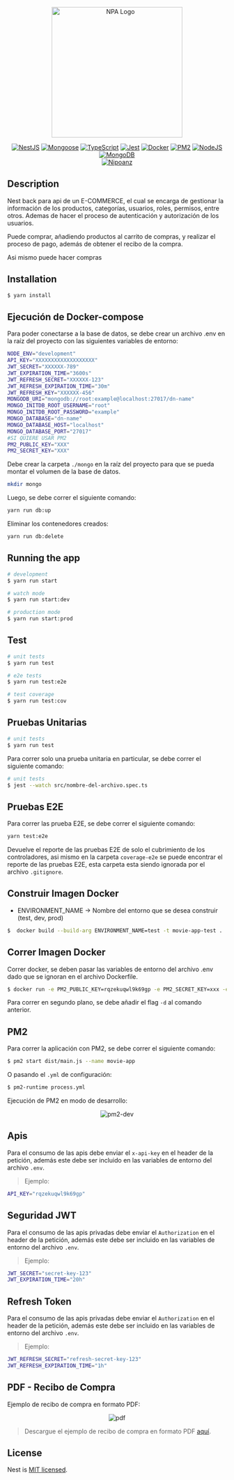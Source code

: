 <p align="center">
  <a href="http://nipoanz.com/" target="blank"><img src="./public/logo.png" width="300" alt="NPA Logo" /></a>
</p>

<!-- Alinear -->
<p align="center">
  <a href="https://www.npmjs.com/package/@nestjs/core" target="_blank"><img src="https://img.shields.io/badge/NestJS-v7.6.15-red" alt="NestJS" /></a>
  <a href="https://www.npmjs.com/package/mongoose" target="_blank"><img src="https://img.shields.io/badge/Mongoose-v5.10.17-blue" alt="Mongoose" /></a>
  <a href="https://www.npmjs.com/package/mongoose" target="_blank"><img src="https://img.shields.io/badge/TypeScript-v4.0.3-blue" alt="TypeScript" /></a>
  <a href="https://www.npmjs.com/package/mongoose" target="_blank"><img src="https://img.shields.io/badge/Jest-v26.6.3-blue" alt="Jest" /></a>
  <a href="https://www.npmjs.com/package/mongoose" target="_blank"><img src="https://img.shields.io/badge/Docker-v20.10.2-blue" alt="Docker" /></a>
  <a href="https://www.npmjs.com/package/mongoose" target="_blank"><img src="https://img.shields.io/badge/PM2-v4.5.6-blue" alt="PM2" /></a>
  <a href="https://www.npmjs.com/package/mongoose" target="_blank"><img src="https://img.shields.io/badge/NodeJS-v14.15.4-blue" alt="NodeJS" /></a>
  <a href="https://www.npmjs.com/package/mongoose" target="_blank"><img src="https://img.shields.io/badge/MongoDB-v4.4.3-blue" alt="MongoDB" /></a>
  <br>
<a href="https://www.nipoanz.com" target="_blank"><img src="https://img.shields.io/website?url=https%3A%2F%2Fnipoanz.com&up_message=NPA&up_color=white&down_color=red&labelColor=%2333aa9a&color=%23335566" alt="Nipoanz" /></a>
</p>
 



## Description

Nest back para api de un E-COMMERCE, el cual se encarga de gestionar la información de los productos, categorías, usuarios, roles, permisos, entre otros. Ademas de hacer el proceso de autenticación y autorización de los usuarios.

Puede comprar, añadiendo productos al carrito de compras, y realizar el proceso de pago, además de obtener el recibo de la compra.

Asi mismo puede hacer compras

## Installation

```bash
$ yarn install
```

## Ejecución de Docker-compose

Para poder conectarse a la base de datos, se debe crear un archivo .env en la raíz del proyecto con las siguientes variables de entorno:

```bash
NODE_ENV="development"
API_KEY="XXXXXXXXXXXXXXXXXXX"
JWT_SECRET="XXXXXX-789"
JWT_EXPIRATION_TIME="3600s"
JWT_REFRESH_SECRET="XXXXXX-123"
JWT_REFRESH_EXPIRATION_TIME="30m"
JWT_REFRESH_KEY="XXXXXX-456"
MONGODB_URI="mongodb://root:example@localhost:27017/dn-name"
MONGO_INITDB_ROOT_USERNAME="root"
MONGO_INITDB_ROOT_PASSWORD="example"
MONGO_DATABASE="dn-name"
MONGO_DATABASE_HOST="localhost"
MONGO_DATABASE_PORT="27017"
#SI QUIERE USAR PM2
PM2_PUBLIC_KEY="XXX"
PM2_SECRET_KEY="XXX"
```

Debe crear la carpeta `./mongo` en la raíz del proyecto para que se pueda montar el volumen de la base de datos.

```bash
mkdir mongo
```

Luego, se debe correr el siguiente comando:

```bash
yarn run db:up
```

Eliminar los contenedores creados:

```bash
yarn run db:delete
```

## Running the app

```bash
# development
$ yarn run start

# watch mode
$ yarn run start:dev

# production mode
$ yarn run start:prod
```

## Test

```bash
# unit tests
$ yarn run test

# e2e tests
$ yarn run test:e2e

# test coverage
$ yarn run test:cov
```

## Pruebas Unitarias

```bash
# unit tests
$ yarn run test
```

Para correr solo una prueba unitaria en particular, se debe correr el siguiente comando:

```bash
# unit tests
$ jest --watch src/nombre-del-archivo.spec.ts
```

## Pruebas E2E 

Para correr las prueba E2E, se debe correr el siguiente comando:

```bash
yarn test:e2e
```

Devuelve el reporte de las pruebas E2E de solo el cubrimiento de los controladores, asi mismo en la carpeta `coverage-e2e` se puede encontrar el reporte de las pruebas E2E, esta carpeta esta siendo ignorada por el archivo `.gitignore`.



## Construir Imagen Docker

 - ENVIRONMENT_NAME -> Nombre del entorno que se desea construir (test, dev, prod)

```bash
$  docker build --build-arg ENVIRONMENT_NAME=test -t movie-app-test .
```

## Correr Imagen Docker

Correr docker, se deben pasar las variables de entorno del archivo .env dado que se ignoran en el archivo Dockerfile.

```bash
$ docker run -e PM2_PUBLIC_KEY=rqzekuqwl9k69gp -e PM2_SECRET_KEY=xxx -e MONGODB_URI=xxx -e MONGO_INITDB_ROOT_USERNAME=xxx -e MONGO_INITDB_ROOT_PASSWORD=xxx -e MONGO_DATABASE=xxx -e MONGO_DATABASE_HOST=xxx -e MONGO_DATABASE_PORT=xxx  -p 3000:3000  --name mongonest-app movie-app-test
```
 Para correr en segundo plano, se debe añadir el flag `-d` al comando anterior.

## PM2

Para correr la aplicación con PM2, se debe correr el siguiente comando:

```bash
$ pm2 start dist/main.js --name movie-app
```
O pasando el `.yml` de configuración:

```bash
$ pm2-runtime process.yml 
```
Ejecución de PM2 en modo de desarrollo:

<div align="center">
  <img src="./public/pm2.png" alt="pm2-dev" border="0">
</div>

## Apis

Para el consumo de las apis debe enviar el `x-api-key` en el header de la petición, además este debe ser incluido en las variables de entorno del archivo `.env`.

 > Ejemplo: 

```bash
API_KEY="rqzekuqwl9k69gp"
```

## Seguridad JWT

Para el consumo de las apis privadas debe enviar el `Authorization` en el header de la petición, además este debe ser incluido en las variables de entorno del archivo `.env`.

 > Ejemplo: 

```bash
JWT_SECRET="secret-key-123"
JWT_EXPIRATION_TIME="20h"
```


## Refresh Token

Para el consumo de las apis privadas debe enviar el `Authorization` en el header de la petición, además este debe ser incluido en las variables de entorno del archivo `.env`.

 > Ejemplo: 

```bash
JWT_REFRESH_SECRET="refresh-secret-key-123"
JWT_REFRESH_EXPIRATION_TIME="1h"
```


## PDF - Recibo de Compra

Ejemplo de recibo de compra en formato PDF:

<div align="center">
  <img src="./public/recibo.png" alt="pdf" border="0">
</div>

 > Descargue el ejemplo de recibo de compra en formato PDF [aquí](./public/2024230-6608e2c837a8606b92222f45.pdf).

## License

Nest is [MIT licensed](LICENSE).
